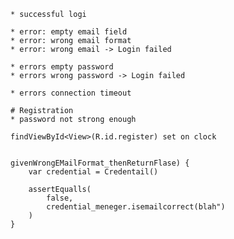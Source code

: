     * successful logi

    * error: empty email field
    * error: wrong email format
    * error: wrong email -> Login failed

    * errors empty password
    * errors wrong password -> Login failed

    * errors connection timeout

    # Registration
    * password not strong enough

    findViewById<View>(R.id.register) set on clock


    givenWrongEMailFormat_thenReturnFlase) {
        var credential = Credentail()

        assertEqualls(
            false,
            credential_meneger.isemailcorrect(blah")
        )
    }
